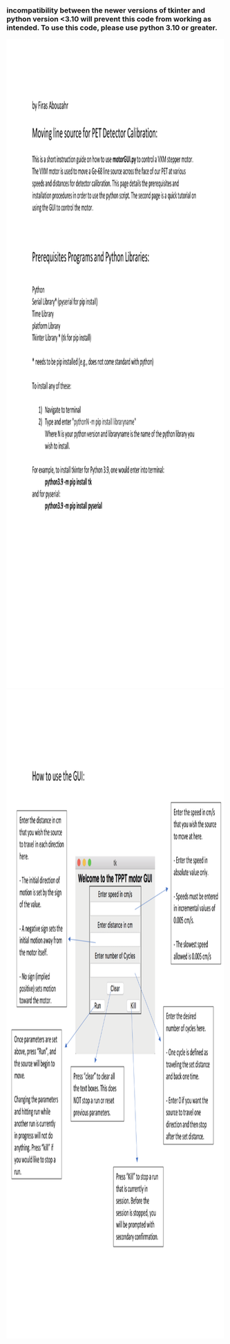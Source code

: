 ### incompatibility between the newer versions of tkinter and python version <3.10 will prevent this code from working as intended. To use this code, please use python 3.10 or greater.

<a>
    <img src="installationInstructions.png" alt="Logo" width="1200" height="1500">
</a>

<a>
    <img src="guiInstructions.png" alt="Logo" width="1200" height="1500">
</a>

